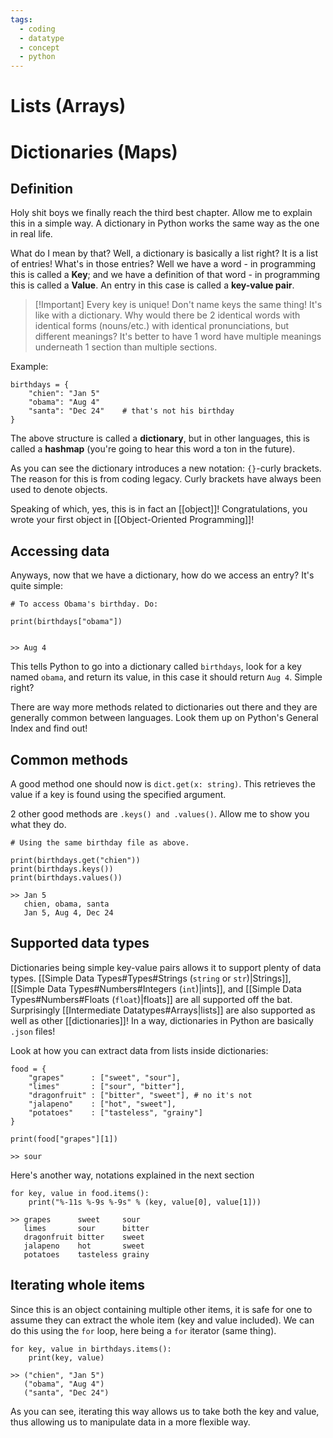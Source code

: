 ```yaml
---
tags:
  - coding
  - datatype
  - concept
  - python
---
```

# Lists (Arrays)


# Dictionaries (Maps)
## Definition
Holy shit boys we finally reach the third best chapter. Allow me to explain this in a simple way. A dictionary in Python works the same way as the one in real life.

What do I mean by that? Well, a dictionary is basically a list right? It is a list of entries! What's in those entries? Well we have a word - in programming this is called a **Key**; and we have a definition of that word - in programming this is called a **Value**. An entry in this case is called a **key-value pair**.

> [!Important] Every key is unique! Don't name keys the same thing! 
> It's like with a dictionary. Why would there be 2 identical words with identical forms (nouns/etc.) with identical pronunciations, but different meanings? It's better to have 1 word have multiple meanings underneath 1 section than multiple sections.

Example:
```
birthdays = {
	"chien": "Jan 5"
	"obama": "Aug 4"
	"santa": "Dec 24"    # that's not his birthday
}
```
The above structure is called a **dictionary**, but in other languages, this is called a **hashmap** (you're going to hear this word a ton in the future). 

As you can see the dictionary introduces a new notation: `{}`-curly brackets. The reason for this is from coding legacy. Curly brackets have always been used to denote objects.

Speaking of which, yes, this is in fact an [[object]]! Congratulations, you wrote your first object in [[Object-Oriented Programming]]! 
## Accessing data
Anyways, now that we have a dictionary, how do we access an entry? It's quite simple:
```
# To access Obama's birthday. Do:

print(birthdays["obama"])


>> Aug 4
```
This tells Python to go into a dictionary called `birthdays`, look for a key named `obama`, and return its value, in this case it should return `Aug 4`. Simple right? 

There are way more methods related to dictionaries out there and they are generally common between languages. Look them up on Python's General Index and find out!
## Common methods
A good method one should now is `dict.get(x: string)`. This retrieves the value if a key is found using the specified argument.

2 other good methods are `.keys() and .values()`. Allow me to show you what they do.

```
# Using the same birthday file as above.

print(birthdays.get("chien"))
print(birthdays.keys())
print(birthdays.values())

>> Jan 5
   chien, obama, santa
   Jan 5, Aug 4, Dec 24
```
## Supported data types
Dictionaries being simple key-value pairs allows it to support plenty of data types. [[Simple Data Types#Types#Strings (`string` or `str`)|Strings]], [[Simple Data Types#Numbers#Integers (`int`)|ints]], and [[Simple Data Types#Numbers#Floats (`float`)|floats]] are all supported off the bat. Surprisingly [[Intermediate Datatypes#Arrays|lists]] are also supported as well as other [[dictionaries]]! In a way, dictionaries in Python are basically `.json` files!

Look at how you can extract data from lists inside dictionaries:
```
food = {
    "grapes"      : ["sweet", "sour"],
    "limes"       : ["sour", "bitter"],
    "dragonfruit" : ["bitter", "sweet"], # no it's not
    "jalapeno"    : ["hot", "sweet"],
    "potatoes"    : ["tasteless", "grainy"]
}

print(food["grapes"][1])

>> sour
```

Here's another way, notations explained in the next section
```
for key, value in food.items():
    print("%-11s %-9s %-9s" % (key, value[0], value[1]))

>> grapes      sweet     sour
   limes       sour      bitter
   dragonfruit bitter    sweet
   jalapeno    hot       sweet
   potatoes    tasteless grainy
```
## Iterating whole items
Since this is an object containing multiple other items, it is safe for one to assume they can extract the whole item (key and value included). We can do this using the `for` loop, here being a `for` iterator (same thing).

```
for key, value in birthdays.items():
	print(key, value)

>> ("chien", "Jan 5")
   ("obama", "Aug 4")
   ("santa", "Dec 24")
```

As you can see, iterating this way allows us to take both the key and value, thus allowing us to manipulate data in a more flexible way.